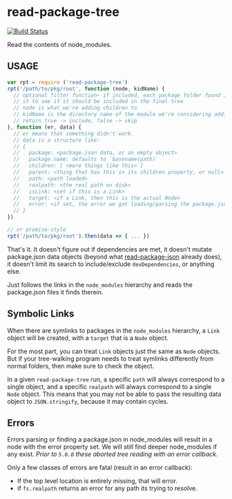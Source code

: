 # read-package-tree

[![Build Status](https://travis-ci.org/npm/read-package-tree.svg?branch=master)](https://travis-ci.org/npm/read-package-tree)

Read the contents of node_modules.

## USAGE

```javascript
var rpt = require ('read-package-tree')
rpt('/path/to/pkg/root', function (node, kidName) {
  // optional filter function– if included, each package folder found is passed to
  // it to see if it should be included in the final tree
  // node is what we're adding children to
  // kidName is the directory name of the module we're considering adding
  // return true -> include, false -> skip
}, function (er, data) {
  // er means that something didn't work.
  // data is a structure like:
  // {
  //   package: <package.json data, or an empty object>
  //   package.name: defaults to `basename(path)`
  //   children: [ <more things like this> ]
  //   parent: <thing that has this in its children property, or null>
  //   path: <path loaded>
  //   realpath: <the real path on disk>
  //   isLink: <set if this is a Link>
  //   target: <if a Link, then this is the actual Node>
  //   error: <if set, the error we got loading/parsing the package.json>
  // }
})

// or promise-style
rpt('/path/to/pkg/root').then(data => { ... })
```

That's it.  It doesn't figure out if dependencies are met, it doesn't
mutate package.json data objects (beyond what
[read-package-json](http://npm.im/read-package-json) already does), it
doesn't limit its search to include/exclude `devDependencies`, or
anything else.

Just follows the links in the `node_modules` hierarchy and reads the
package.json files it finds therein.

## Symbolic Links

When there are symlinks to packages in the `node_modules` hierarchy, a
`Link` object will be created, with a `target` that is a `Node`
object.

For the most part, you can treat `Link` objects just the same as
`Node` objects.  But if your tree-walking program needs to treat
symlinks differently from normal folders, then make sure to check the
object.

In a given `read-package-tree` run, a specific `path` will always
correspond to a single object, and a specific `realpath` will always
correspond to a single `Node` object.  This means that you may not be
able to pass the resulting data object to `JSON.stringify`, because it
may contain cycles.

## Errors

Errors parsing or finding a package.json in node_modules will result in a
node with the error property set.  We will still find deeper node_modules
if any exist. *Prior to `5.0.0` these aborted tree reading with an error
callback.*

Only a few classes of errors are fatal (result in an error callback):

* If the top level location is entirely missing, that will error.
* if `fs.realpath` returns an error for any path its trying to resolve.
